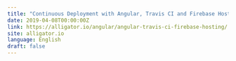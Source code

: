 ```yaml
---
title: "Continuous Deployment with Angular, Travis CI and Firebase Hosting"
date: 2019-04-08T00:00:00Z
link: https://alligator.io/angular/angular-travis-ci-firebase-hosting/
site: alligator.io
language: English
draft: false
---
```

